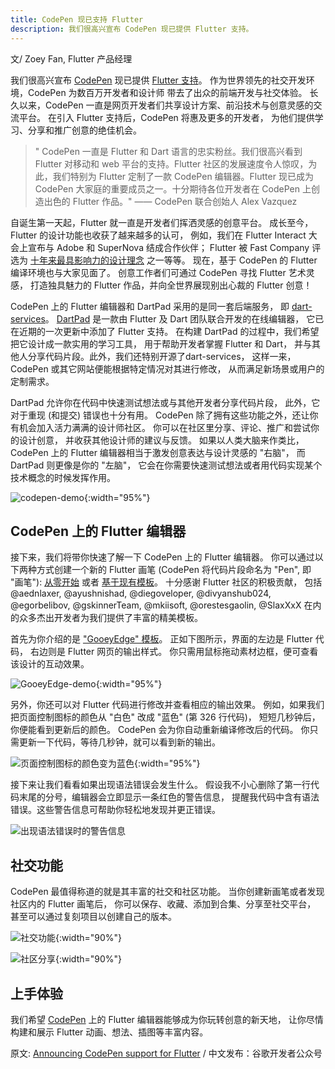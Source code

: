 ```yaml
---
title: CodePen 现已支持 Flutter
description: 我们很高兴宣布 CodePen 现已提供 Flutter 支持。
---
```


文/ Zoey Fan, Flutter 产品经理

我们很高兴宣布 [CodePen](http://codepen.io/) 现已提供
[Flutter 支持](https://codepen.io/flutter)。
作为世界领先的社交开发环境，CodePen 为数百万开发者和设计师
带去了出众的前端开发与社交体验。
长久以来，CodePen 一直是网页开发者们共享设计方案、前沿技术与创意灵感的交流平台。
在引入 Flutter 支持后，CodePen 将惠及更多的开发者，
为他们提供学习、分享和推广创意的绝佳机会。

> " CodePen 一直是 Flutter 和 Dart 语言的忠实粉丝。我们很高兴看到 Flutter 对移动和 web 平台的支持。Flutter 社区的发展速度令人惊叹，为此，我们特别为 Flutter 定制了一款 CodePen 编辑器。Flutter 现已成为 CodePen 大家庭的重要成员之一。十分期待各位开发者在 CodePen 上创造出色的 Flutter 作品。"
—— CodePen 联合创始人 Alex Vazquez

自诞生第一天起，Flutter 就一直是开发者们挥洒灵感的创意平台。
成长至今，Flutter 的设计功能也收获了越来越多的认可，
例如，我们在 Flutter Interact 大会上宣布与 Adobe 和 SuperNova 结成合作伙伴；
Flutter 被 Fast Company 评选为
[十年来最具影响力的设计理念](https://www.fastcompany.com/90442092/the-14-most-important-design-ideas-of-the-decade-according-to-the-experts )
之一等等。
现在，基于 CodePen 的 Flutter 编译环境也与大家见面了。
创意工作者们可通过 CodePen 寻找 Flutter 艺术灵感，
打造独具魅力的 Flutter 作品，并向全世界展现别出心裁的 Flutter 创意！

CodePen 上的 Flutter 编辑器和 DartPad 采用的是同一套后端服务，
即 [dart-services](https://github.com/dart-lang/dart-services)。
[DartPad](https://dartpad.cn) 是一款由 Flutter 及 Dart 团队联合开发的在线编辑器，
它已在近期的一次更新中添加了 Flutter 支持。
在构建 DartPad 的过程中，我们希望把它设计成一款实用的学习工具，
用于帮助开发者掌握 Flutter 和 Dart，
并与其他人分享代码片段。此外，我们还特别开源了dart-services，
这样一来，CodePen 或其它网站便能根据特定情况对其进行修改，
从而满足新场景或用户的定制需求。

DartPad 允许你在代码中快速测试想法或与其他开发者分享代码片段，
此外，它对于重现 (和提交) 错误也十分有用。
CodePen 除了拥有这些功能之外，还让你有机会加入活力满满的设计师社区。
你可以在社区里分享、评论、推广和尝试你的设计创意，
并收获其他设计师的建议与反馈。
如果以人类大脑来作类比，
CodePen 上的 Flutter 编辑器相当于激发创意表达与设计灵感的 "右脑"，
而 DartPad 则更像是你的 "左脑"，
它会在你需要快速测试想法或者用代码实现某个技术概念的时候发挥作用。

![codepen-demo](https://files.flutter-io.cn/posts/flutter-cn/2020/announcing-codepen-support-for-flutter/codepen-demo.gif){:width="95%"}

## CodePen 上的 Flutter 编辑器

接下来，我们将带你快速了解一下 CodePen 上的 Flutter 编辑器。
你可以通过以下两种方式创建一个新的 Flutter 画笔 
(CodePen 将代码片段命名为 "Pen", 即 "画笔"): 
[从零开始](https://codepen.io/pen/editor/flutter) 或者
[基于现有模板](https://codepen.io/topic/flutter/templates)。
十分感谢 Flutter 社区的积极贡献，
包括 @aednlaxer, @ayushnishad, @diegoveloper, @divyanshub024, @egorbelibov, @gskinnerTeam, @mkiisoft, @orestesgaolin, @SlaxXxX 
在内的众多杰出开发者为我们提供了丰富的精美模板。

首先为你介绍的是 ["GooeyEdge" 模板](https://codepen.io/zoeyfan/pen/ExVaXGK)。
正如下图所示，界面的左边是 Flutter 代码，
右边则是 Flutter 网页的输出样式。
你只需用鼠标拖动素材边框，便可查看该设计的互动效果。

![GooeyEdge-demo](https://files.flutter-io.cn/posts/flutter-cn/2020/announcing-codepen-support-for-flutter/Gooey-edge-animation.gif){:width="95%"}

另外，你还可以对 Flutter 代码进行修改并查看相应的输出效果。
例如，如果我们把页面控制图标的颜色从 "白色" 改成 "蓝色" (第 326 行代码)，
短短几秒钟后，你便能看到更新后的颜色。
CodePen 会为你自动重新编译修改后的代码。
你只需更新一下代码，等待几秒钟，就可以看到新的输出。

![页面控制图标的颜色变为蓝色](https://files.flutter-io.cn/posts/flutter-cn/2020/announcing-codepen-support-for-flutter/page-control-indicator.png){:width="95%"}

接下来让我们看看如果出现语法错误会发生什么。
假设我不小心删除了第一行代码末尾的分号，编辑器会立即显示一条红色的警告信息，
提醒我代码中含有语法错误。这些警告信息可帮助你轻松地发现并更正错误。

![出现语法错误时的警告信息](https://files.flutter-io.cn/posts/flutter-cn/2020/announcing-codepen-support-for-flutter/debug-codepen.png)

## 社交功能

CodePen 最值得称道的就是其丰富的社交和社区功能。
当你创建新画笔或者发现社区内的 Flutter 画笔后，
你可以保存、收藏、添加到合集、分享至社交平台，
甚至可以通过复刻项目以创建自己的版本。

![社交功能](https://files.flutter-io.cn/posts/flutter-cn/2020/announcing-codepen-support-for-flutter/social1.png){:width="90%"}

![社区分享](https://files.flutter-io.cn/posts/flutter-cn/2020/announcing-codepen-support-for-flutter/social2.png){:width="90%"}

## 上手体验

我们希望 [CodePen](https://codepen.io/flutter) 上的 Flutter 编辑器能够成为你玩转创意的新天地，
让你尽情构建和展示 Flutter 动画、想法、插图等丰富内容。

原文: [Announcing CodePen support for Flutter](https://medium.com/flutter/announcing-codepen-support-for-flutter-bb346406fe50) /
中文发布：谷歌开发者公众号